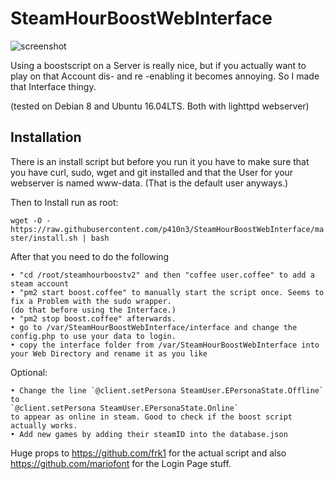 # SteamHourBoostWebInterface
![screenshot](https://i.imgur.com/Mp8HUGB.png)

Using a boostscript on a Server is really nice, but if you actually want to play on that Account dis- and
re -enabling it becomes annoying. So I made that Interface thingy.

(tested on Debian 8 and Ubuntu 16.04LTS. Both with lighttpd webserver)

## Installation

There is an install script but before you run it you have to make sure that you have curl, sudo, wget and git installed and that the User for your webserver is named www-data. (That is the default user anyways.)

Then to Install run as root:

`wget -O - https://raw.githubusercontent.com/p410n3/SteamHourBoostWebInterface/master/install.sh | bash`

After that you need to do the following

    • "cd /root/steamhourboostv2" and then "coffee user.coffee" to add a steam account
    • "pm2 start boost.coffee" to manually start the script once. Seems to fix a Problem with the sudo wrapper. 
    (do that before using the Interface.)
    • "pm2 stop boost.coffee" afterwards.
    • go to /var/SteamHourBoostWebInterface/interface and change the config.php to use your data to login.
    • copy the interface folder from /var/SteamHourBoostWebInterface into your Web Directory and rename it as you like
    
Optional:

    • Change the line `@client.setPersona SteamUser.EPersonaState.Offline` to 
    `@client.setPersona SteamUser.EPersonaState.Online` 
    to appear as online in steam. Good to check if the boost script actually works. 
    • Add new games by adding their steamID into the database.json
    
Huge props to https://github.com/frk1 for the actual script and also https://github.com/mariofont for the Login Page stuff.
